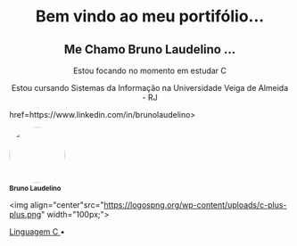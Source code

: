<h1 align="center">Bem vindo ao meu portifólio...</h1>  
<h2 align="center">Me Chamo Bruno Laudelino ...</h2>          
<p></p>
<p align="center">Estou focando no momento em estudar C</p>
<p align="center">Estou cursando Sistemas da Informação na Universidade Veiga de Almeida - RJ</p>

<p align="left" > href=https://www.linkedin.com/in/brunolaudelino></p>
 <img style="border-radius: 50%;" src="http://www.quartograu.com.br/wp-content/uploads/2020/02/logo-specto-case-uva-01-300x300-1.png" width="100px;"
 
 <a><br/><sub><b>Bruno Laudelino</b></sub></a> 
 <a href="malito:brunolaudelino@outlook.com" title="DIO || UVA - Universidade Veiga de Almeida"></a>


<img align="center"src="https://logospng.org/wp-content/uploads/c-plus-plus.png" width="100px;">

 <a href="https://github.com/brunolaudelino/C">Linguagem C </a> •